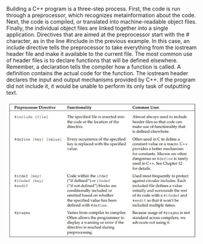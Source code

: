 Building a C++ program is a three-step process. First, the code is run through a preprocessor, which recognizes metainformation about the code. Next, the code is compiled, or translated into machine-readable
object files. Finally, the individual object files are linked together into a single application. Directives that are aimed at the preprocessor start with the # character, as in the line #include <iostream> in the previous example. In this case, an include directive tells the preprocessor to take everything from the iostream header file and make it available to the current file. The most common use of header files is to declare functions that will be defined elsewhere. Remember, a declaration tells the compiler how a function is called. A definition contains the actual code for the function. The iostream header declares the input and output mechanisms provided by C++. If the program did not include it, it would be unable to
perform its only task of outputting text.

<div align="center" > <img  title="Preprocessor-directives" alt="preprocessor-directives" src="./Preprocessor-directives.jpg"> </div>
